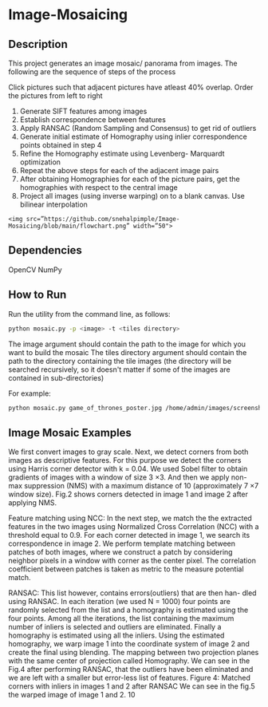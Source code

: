 # Image-Mosaicing

## Description 
This project generates an image mosaic/ panorama from images. The following are the sequence of steps of the process

Click pictures such that adjacent pictures have atleast 40% overlap. Order the pictures from left to right
1. Generate SIFT features among images
2. Establish correspondence between features
3. Apply RANSAC (Random Sampling and Consensus) to get rid of outliers
4. Generate initial estimate of Homography using inlier correspondence points obtained in step 4
5. Refine the Homography estimate using Levenberg- Marquardt optimization
6. Repeat the above steps for each of the adjacent image pairs 
7. After obtaining Homographies for each of the picture pairs, get the homographies with respect to the central image
8. Project all images (using inverse warping) on to a blank canvas. Use bilinear interpolation

```
<img src=”https://github.com/snehalpimple/Image-Mosaicing/blob/main/flowchart.png” width=”50">
```

## Dependencies
OpenCV
NumPy

## How to Run 

Run the utility from the command line, as follows:

```bash 
python mosaic.py -p <image> -t <tiles directory>
``` 
The image argument should contain the path to the image for which you want to build the mosaic
The tiles directory argument should contain the path to the directory containing the tile images (the directory will be searched recursively, so it doesn't matter if some of the images are contained in sub-directories)

For example:

```bash
python mosaic.py game_of_thrones_poster.jpg /home/admin/images/screenshots
```

## Image Mosaic Examples

We first convert images to gray scale. Next, we detect corners from both images as descriptive features. For this purpose we detect the corners using
Harris corner detector with k = 0.04. We used Sobel filter to obtain gradients of images with a window of size 3 ×3. And then we apply non-max
suppression (NMS) with a maximum distance of 10 (approximately 7 ×7 window size). Fig.2 shows corners detected in image 1 and image 2 after applying NMS.

Feature matching using NCC: In the next step, we match the the extracted features in the two images using Normalized Cross Correlation (NCC) with a threshold equal to 0.9. For each corner detected in image 1, we search its correspondence in image 2. We perform template matching between patches of both images, where we construct a patch by considering neighbor pixels in a window with corner as the center pixel. The correlation coefficient between patches is taken as metric to the measure potential match.


RANSAC: This list however, contains errors(outliers) that are then han-
dled using RANSAC. In each iteration (we used N = 1000) four points are
randomly selected from the list and a homography is estimated using the four
points. Among all the iterations, the list containing the maximum number
of inliers is selected and outliers are eliminated. Finally a homography is
estimated using all the inliers. Using the estimated homography, we warp
image 1 into the coordinate system of image 2 and create the final using
blending. The mapping between two projection planes with the same center of projection called Homography.
We can see in the Fig.4 after performing RANSAC, that the outliers have
been eliminated and we are left with a smaller but error-less list of features.
Figure 4: Matched corners with inliers in images 1 and 2 after RANSAC
We can see in the fig.5 the warped image of image 1 and 2.
10

